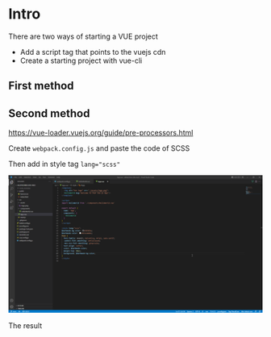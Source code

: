 # Intro

There are two ways of starting a VUE project

* Add a script tag that points to the vuejs cdn
* Create a starting project with vue-cli

## First method

## Second method

https://vue-loader.vuejs.org/guide/pre-processors.html

Create `webpack.config.js` and paste the code of SCSS

Then add in style tag `lang="scss"`

![](j4FieG6ve1.png)

The result


